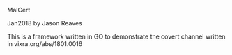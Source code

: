 MalCert

Jan2018 by Jason Reaves

This is a framework written in GO to demonstrate the covert channel written in vixra.org/abs/1801.0016
